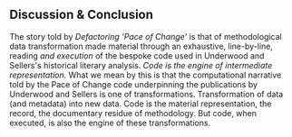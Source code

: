## Discussion & Conclusion

The story told by *Defactoring 'Pace of Change'* is that of
methodological data transformation made material through an exhaustive,
line-by-line, reading *and execution* of the bespoke code used in
Underwood and Sellers's historical literary analysis. *Code is the
engine of intermediate representation.* What we mean by this is that the
computational narrative told by the Pace of Change code underpinning the
publications by Underwood and Sellers is one of transformations.
Transformation of data (and metadata) into new data. Code is the
material representation, the record, the documentary residue of
methodology. But code, when executed, is also the engine of these
transformations.

